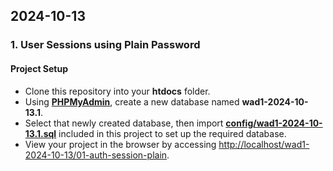 ## 2024-10-13

### 1. User Sessions using Plain Password

#### Project Setup
- Clone this repository into your **htdocs** folder.
- Using [**PHPMyAdmin**](http://localhost/phpmyadmin), create a new database named **wad1-2024-10-13.1**.
- Select that newly created database, then import [**config/wad1-2024-10-13.1.sql**](config/wad1-2024-10-13.1.sql) included in this project to set up the required database.
- View your project in the browser by accessing <http://localhost/wad1-2024-10-13/01-auth-session-plain>.